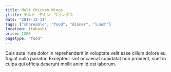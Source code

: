 ```yaml
---
title: Malt Chicken Wings
jtitle: モルト　チキン　ウィングス
date: "2019-12-31"
tags: ["shareable", "food", "dinner", "lunch"]
location: itabashi
price: 1200
pagetype: "food"
---
```


Duis aute irure dolor in reprehenderit in voluptate velit esse cillum dolore eu fugiat nulla pariatur. Excepteur sint occaecat cupidatat non proident, sunt in culpa qui officia deserunt mollit anim id est laborum.
